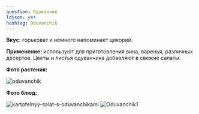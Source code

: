 ```yaml
---
question: Одуванчик
ldjson: yes 
hashtag: Oduvanchik
---
```

**Вкус:** горьковат и немного напоминает цикорий.

**Применение:** используют для приготовления вина, варенья, различных десертов. Цветы и листья одуванчика добавляют в свежие салаты.

**Фото растения:**

![oduvanchik](https://user-images.githubusercontent.com/103433101/191156853-6cefee38-afbe-4257-bd16-ff64ccb170ba.jpg)

**Фото блюд:**

![kartofelnyy-salat-s-oduvanchikami](https://user-images.githubusercontent.com/103433101/191156888-0911209c-eee7-4dfb-9f7b-377cd532f7cd.jpg)
![Oduvanchik1](https://user-images.githubusercontent.com/103433101/191157045-ba2ef69c-60cb-4526-888c-757d27fb2100.jpg)
